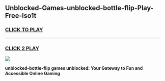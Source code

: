 
## Unblocked-Games-unblocked-bottle-flip-Play-Free-lso1t
<h3>
<a href="https://premium76.site?title=unblocked-bottle-flip&ref=10A">CLICK TO PLAY</a></h3>
<hr>

<h3>
<a href="https://premium76.site?title=unblocked-bottle-flip&ref=10A">CLICK 2 PLAY</a>
  
</h3>

<a href="https://premium76.site?title=unblocked-bottle-flip&ref=10A"><img src="https://clearcache.store/games.png"></a>


**unblocked-bottle-flip games unblocked: Your Gateway to Fun and Accessible Online Gaming**
